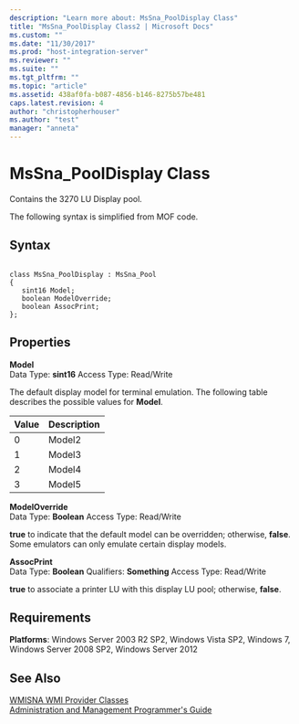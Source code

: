 ```yaml
---
description: "Learn more about: MsSna_PoolDisplay Class"
title: "MsSna_PoolDisplay Class2 | Microsoft Docs"
ms.custom: ""
ms.date: "11/30/2017"
ms.prod: "host-integration-server"
ms.reviewer: ""
ms.suite: ""
ms.tgt_pltfrm: ""
ms.topic: "article"
ms.assetid: 438af0fa-b087-4856-b146-8275b57be481
caps.latest.revision: 4
author: "christopherhouser"
ms.author: "test"
manager: "anneta"
---
```

# MsSna_PoolDisplay Class
Contains the 3270 LU Display pool.  
  
 The following syntax is simplified from MOF code.  
  
## Syntax  
  
```  
  
class MsSna_PoolDisplay : MsSna_Pool  
{  
   sint16 Model;  
   boolean ModelOverride;  
   boolean AssocPrint;  
};  
```  
  
## Properties  
 **Model**  
 Data Type: **sint16** Access Type: Read/Write  
  
 The default display model for terminal emulation. The following table describes the possible values for **Model**.  
  
|Value|Description|  
|-----------|-----------------|  
|0|Model2|  
|1|Model3|  
|2|Model4|  
|3|Model5|  
  
 **ModelOverride**  
 Data Type: **Boolean** Access Type: Read/Write  
  
 **true** to indicate that the default model can be overridden; otherwise, **false**. Some emulators can only emulate certain display models.  
  
 **AssocPrint**  
 Data Type: **Boolean** Qualifiers: **Something** Access Type: Read/Write  
  
 **true** to associate a printer LU with this display LU pool; otherwise, **false**.  
  
## Requirements  
 **Platforms**: Windows Server 2003 R2 SP2, Windows Vista SP2, Windows 7, Windows Server 2008 SP2, Windows Server 2012  
  
## See Also  
 [WMISNA WMI Provider Classes](../core/wmisna-wmi-provider-classes2.md)   
 [Administration and Management Programmer's Guide](./administration-and-management-programmer-s-guide2.md)
